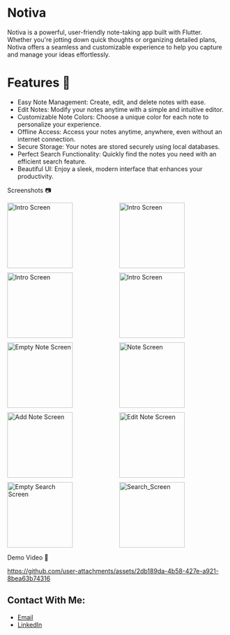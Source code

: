 # Notiva 
Notiva is a powerful, user-friendly note-taking app built with Flutter. Whether you're jotting down quick thoughts or organizing detailed plans, Notiva offers a seamless and customizable experience to help you capture and manage your ideas effortlessly.

# Features 🚀
- Easy Note Management: Create, edit, and delete notes with ease.
- Edit Notes: Modify your notes anytime with a simple and intuitive editor.
- Customizable Note Colors: Choose a unique color for each note to personalize your experience.
- Offline Access: Access your notes anytime, anywhere, even without an internet connection.
- Secure Storage: Your notes are stored securely using local databases.
- Perfect Search Functionality: Quickly find the notes you need with an efficient search feature.
- Beautiful UI: Enjoy a sleek, modern interface that enhances your productivity.

Screenshots 📷

<div style="display: grid; grid-template-columns: repeat(2, 1fr); gap: 10px;">
    <img src="https://github.com/user-attachments/assets/bb0d2590-f088-41b0-9bd6-23be985455a6" alt="Intro Screen" width="150"/>
    <img src="https://github.com/user-attachments/assets/65ebdefb-44de-4d65-9d07-6fe66f682e2e" alt="Intro Screen" width="150"/>
    <img src="https://github.com/user-attachments/assets/52ac02e1-0195-41e1-be65-8eeab8f3dc9b" alt="Intro Screen" width="150"/>
    <img src="https://github.com/user-attachments/assets/127fe1c1-b57b-42eb-91f2-ded6b77aa05a" alt="Intro Screen" width="150"/>
    <img src="https://github.com/user-attachments/assets/5395dee1-f07b-444d-9ad2-af0c63aaf1da" alt="Empty Note Screen" width="150"/>
    <img src="https://github.com/user-attachments/assets/97587471-e953-4da9-9dfb-57239c450946" alt="Note Screen" width="150"/>
    <img src="https://github.com/user-attachments/assets/1379b88c-e492-4562-aed3-a9645dc6141c" alt="Add Note Screen" width="150"/>
    <img src="https://github.com/user-attachments/assets/96dff3c1-b2ac-4df4-a6f4-3cefd0519cb7" alt="Edit Note Screen" width="150"/>
    <img src="https://github.com/user-attachments/assets/afd3a9cc-4d26-4936-8b1c-0ebd4ae680c8" alt="Empty Search Screen" width="150"/>
    <img src="https://github.com/user-attachments/assets/a7a722df-f5c9-4366-aa77-5d7d6574edfa" alt="Search_Screen" width="150"/>
</div>


Demo Video 🎥

https://github.com/user-attachments/assets/2db189da-4b58-427e-a921-8bea63b74316


## Contact With Me:

- [Email](mailto:zeyadabdelsattar@gmail.com)
- [LinkedIn](https://www.linkedin.com/in/zeyad-abdelsattar-4942462bb/)
